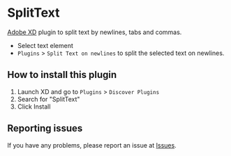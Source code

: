 # SplitText 

[Adobe XD](https://www.adobe.com/products/xd.html) plugin to split text by newlines, tabs and commas.

- Select text element
- `Plugins` > `Split Text on newlines` to split the selected text on newlines.

## How to install this plugin

1. Launch XD and go to `Plugins` > `Discover Plugins`
2. Search for "SplitText"
3. Click Install

## Reporting issues
If you have any problems, please report an issue at [Issues](https://github.com/yoshikinoko/SplitText/issues).
